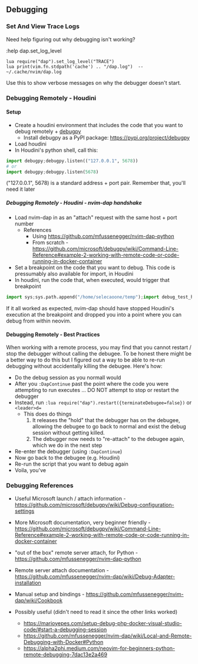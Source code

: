 ## Debugging
### Set And View Trace Logs
Need help figuring out why debugging isn't working?

:help dap.set_log_level

```
lua require("dap").set_log_level("TRACE")
lua print(vim.fn.stdpath('cache') .. "/dap.log")  -- ~/.cache/nvim/dap.log
```

Use this to show verbose messages on why the debugger doesn't start.


### Debugging Remotely - Houdini
#### Setup
- Create a houdini environment that includes the code that you want to debug
  remotely + [debugpy](https://github.com/microsoft/debugpy)
    - Install debugpy as a PyPI package: https://pypi.org/project/debugpy
- Load houdini
- In Houdini's python shell, call this:
```python
import debugpy;debugpy.listen(("127.0.0.1", 5678))
# or
import debugpy;debugpy.listen(5678)
```

("127.0.0.1", 5678) is a standard address + port pair. Remember that, you'll need it later


##### Debugging Remotely - Houdini - nvim-dap handshake
- Load nvim-dap in as an "attach" request with the same host + port number
    - References
        - Using https://github.com/mfussenegger/nvim-dap-python
        - From scratch - https://github.com/microsoft/debugpy/wiki/Command-Line-Reference#example-2-working-with-remote-code-or-code-running-in-docker-container
- Set a breakpoint on the code that you want to debug. This code is pressumably also available for import, in Houdini
- In houdini, run the code that, when executed, would trigger that breakpoint
```python
import sys;sys.path.append("/home/selecaoone/temp");import debug_test_houdini;debug_test_houdini.main()
```

If it all worked as expected, nvim-dap should have stopped Houdini's execution
at the breakpoint and dropped you into a point where you can debug from within
neovim.


#### Debugging Remotely - Best Practices
When working with a remote process, you may find that you cannot restart / stop
the debugger without calling the debugee. To be honest there might be a better
way to do this but I figured out a way to be able to re-run debugging without
accidentally killing the debugee. Here's how:

- Do the debug session as you normall would
- After you `:DapContinue` past the point where the code you were attempting to
  run executes ... DO NOT attempt to stop or restart the debugger
- Instead, run `:lua require("dap").restart({terminateDebugee=false})` or `<leader>d=`
  - This does do things
    1. It releases the "hold" that the debugger has on the debugee, allowing
       the debugee to go back to normal and exist the debug session without
       getting killed.
    2. The debugger now needs to "re-attach" to the debugee again, which we do in the next step
- Re-enter the debugger (using `:DapContinue`)
- Now go back to the debugee (e.g. Houdini)
- Re-run the script that you want to debug again
- Voila, you've


### Debugging References
- Useful Microsoft launch / attach information - https://github.com/microsoft/debugpy/wiki/Debug-configuration-settings
- More Microsoft documentation, very beginner friendly - https://github.com/microsoft/debugpy/wiki/Command-Line-Reference#example-2-working-with-remote-code-or-code-running-in-docker-container
- "out of the box" remote server attach, for Python - https://github.com/mfussenegger/nvim-dap-python
- Remote server attach documentation - https://github.com/mfussenegger/nvim-dap/wiki/Debug-Adapter-installation
- Manual setup and bindings - https://github.com/mfussenegger/nvim-dap/wiki/Cookbook


- Possibly useful (didn't need to read it since the other links worked)
    - https://marioyepes.com/setup-debug-php-docker-visual-studio-code/#start-a-debugging-session
    - https://github.com/mfussenegger/nvim-dap/wiki/Local-and-Remote-Debugging-with-Docker#Python
    - https://alpha2phi.medium.com/neovim-for-beginners-python-remote-debugging-7dac13e2a469
